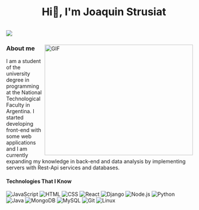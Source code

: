 <div id="user-content-toc">
  <ul align="center">
    <summary><h1 style="display: inline-block">Hi👋, I'm Joaquin Strusiat</h1></summary>
  </ul>
</div>

<img src="https://user-images.githubusercontent.com/73097560/115834477-dbab4500-a447-11eb-908a-139a6edaec5c.gif">


<div>
  <img align="right" top="500" height="300" width="400" alt="GIF" src="https://media.giphy.com/media/SWoSkN6DxTszqIKEqv/giphy.gif">

  <H3>About me</H3>
  <p>I am a student of the university degree in programming at the National Technological Faculty in Argentina. I started developing front-end with some web applications and I am currently expanding my knowledge in back-end and data analysis by implementing servers with Rest-Api services and databases.</p>
  
  <h4>Technologies That I Know</h4>
  <p align="left">
    <img src="https://skillicons.dev/icons?i=javascript" alt="JavaScript" />
    <img src="https://skillicons.dev/icons?i=html" alt="HTML" />
    <img src="https://skillicons.dev/icons?i=css" alt="CSS" />
    <img src="https://skillicons.dev/icons?i=react" alt="React" />
    <img src="https://skillicons.dev/icons?i=django" alt="Django" />
    <img src="https://skillicons.dev/icons?i=nodejs" alt="Node.js" />
    <img src="https://skillicons.dev/icons?i=python" alt="Python" />
    <img src="https://skillicons.dev/icons?i=java" alt="Java" />
    <img src="https://skillicons.dev/icons?i=mongo" alt="MongoDB" />
    <img src="https://skillicons.dev/icons?i=mysql" alt="MySQL" />
    <img src="https://skillicons.dev/icons?i=git" alt="Git" />
    <img src="https://skillicons.dev/icons?i=linux" alt="Linux" />
  </p>
  
</div>

  

